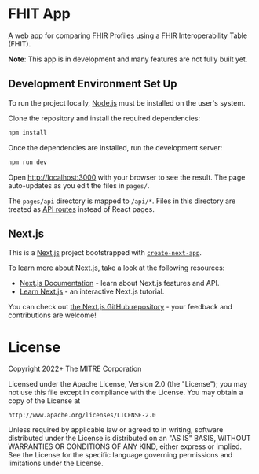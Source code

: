 # FHIT App

A web app for comparing FHIR Profiles using a FHIR Interoperability Table (FHIT).

**Note**: This app is in development and many features are not fully built yet.

## Development Environment Set Up

To run the project locally, [Node.js](https://nodejs.org/) must be installed on the user's system.

Clone the repository and install the required dependencies:

```bash
npm install
```

Once the dependencies are installed, run the development server:

```bash
npm run dev
```

Open [http://localhost:3000](http://localhost:3000) with your browser to see the result. The page auto-updates as you edit the files in `pages/`.

The `pages/api` directory is mapped to `/api/*`. Files in this directory are treated as [API routes](https://nextjs.org/docs/api-routes/introduction) instead of React pages.

## Next.js

This is a [Next.js](https://nextjs.org/) project bootstrapped with [`create-next-app`](https://github.com/vercel/next.js/tree/canary/packages/create-next-app).

To learn more about Next.js, take a look at the following resources:

- [Next.js Documentation](https://nextjs.org/docs) - learn about Next.js features and API.
- [Learn Next.js](https://nextjs.org/learn) - an interactive Next.js tutorial.

You can check out [the Next.js GitHub repository](https://github.com/vercel/next.js/) - your feedback and contributions are welcome!

# License

Copyright 2022+ The MITRE Corporation

Licensed under the Apache License, Version 2.0 (the "License");
you may not use this file except in compliance with the License.
You may obtain a copy of the License at

    http://www.apache.org/licenses/LICENSE-2.0

Unless required by applicable law or agreed to in writing, software
distributed under the License is distributed on an "AS IS" BASIS,
WITHOUT WARRANTIES OR CONDITIONS OF ANY KIND, either express or implied.
See the License for the specific language governing permissions and
limitations under the License.

